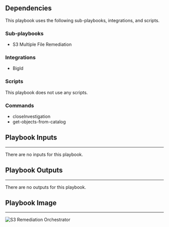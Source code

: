 

## Dependencies

This playbook uses the following sub-playbooks, integrations, and scripts.

### Sub-playbooks

* S3 Multiple File Remediation

### Integrations

* BigId

### Scripts

This playbook does not use any scripts.

### Commands

* closeInvestigation
* get-objects-from-catalog

## Playbook Inputs

---
There are no inputs for this playbook.

## Playbook Outputs

---
There are no outputs for this playbook.

## Playbook Image

---

![S3 Remediation Orchestrator](../doc_files/S3_Remediation_Orchestrator.png)
